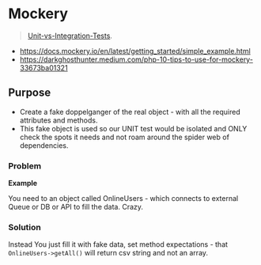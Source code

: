 # Mockery
> [Unit-vs-Integration-Tests](https://github.com/Janis-Rullis-IT/dev/blob/master/Infrastructure/Software/Unit-vs-Integration-Tests.md).

* https://docs.mockery.io/en/latest/getting_started/simple_example.html
* https://darkghosthunter.medium.com/php-10-tips-to-use-for-mockery-33673ba01321

## Purpose


* Create a fake doppelganger of the real object - with all the required attributes and methods.
* This fake object is used so our UNIT test would be isolated and ONLY check the spots it needs and not roam around the spider web of dependencies.

### Problem

**Example**

You need to an object called OnlineUsers - which connects to external Queue or DB or API to fill the data. Crazy.

### Solution

 Instead You just fill it with fake data, set method expectations - that `OnlineUsers->getAll()` will return csv string and not an array.
